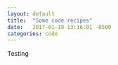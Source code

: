 ```yaml
---
layout: default
title:  "Some code recipes"
date:   2017-01-19 13:16:01 -0500
categories: code
---
```


Testing

